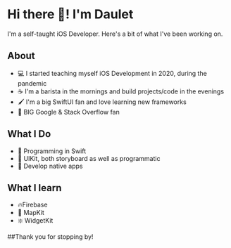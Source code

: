# Hi there 👋! I'm Daulet

I'm a self-taught iOS Developer. Here's a bit of what I've been working on.


## About

  - 💻 I started teaching myself iOS Development in 2020, during the pandemic
  - ☕️ I'm a barista in the mornings and build projects/code in the evenings
  - 🖌️ I'm a big SwiftUI fan and love learning new frameworks
  - 🫶 BIG Google & Stack Overflow fan

## What I Do
  - 🎨 Programming in Swift
  - 📲 UIKit, both storyboard as well as programmatic 
  - 💽 Develop native apps

## What I learn
  - 🔥Firebase
  - 📍 MapKit
  - ❇️ WidgetKit

##Thank you for stopping by!
